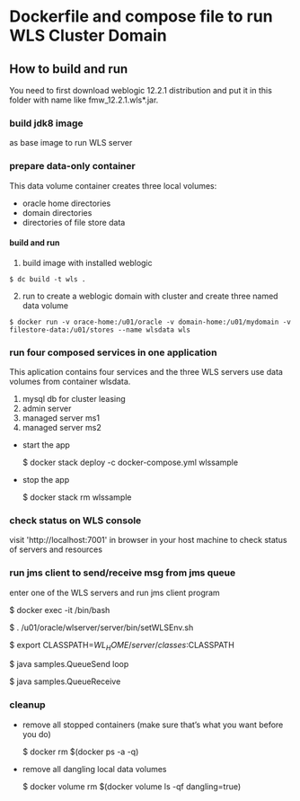 
Dockerfile and compose file to run WLS Cluster Domain
================================

## How to build and run

You need to first download weblogic 12.2.1 distribution and put it in this folder with name like fmw_12.2.1.wls*.jar.

### build jdk8 image 
as base image to run WLS server

### prepare data-only container 
This data volume container creates three local volumes: 
 * oracle home directories
 * domain directories
 * directories of file store data

#### build and run
  1. build image with installed weblogic
   
    $ dc build -t wls .
   
  2. run to create a weblogic domain with cluster and create three named data volume
    
    $ docker run -v orace-home:/u01/oracle -v domain-home:/u01/mydomain -v filestore-data:/u01/stores --name wlsdata wls

### run four composed services in one application
This aplication contains four services and the three WLS servers use data volumes from container wlsdata.
  1. mysql db for cluster leasing
  2. admin server
  3. managed server ms1
  4. managed server ms2

* start the app

    $ docker stack deploy -c docker-compose.yml wlssample

* stop the app

    $ docker stack rm wlssample

### check status on WLS console
visit 'http://localhost:7001' in browser in your host machine to check status of servers and resources

### run jms client to send/receive msg from jms queue
enter one of the WLS servers and run jms client program

  $ docker exec -it <containerId> /bin/bash

  $ . /u01/oracle/wlserver/server/bin/setWLSEnv.sh
  
  $ export CLASSPATH=$WL_HOME/server/classes:$CLASSPATH
  
  $ java samples.QueueSend loop
  
  $ java samples.QueueReceive

### cleanup
* remove all stopped containers (make sure that’s what you want before you do)

  $ docker rm $(docker ps -a -q)

* remove all dangling local data volumes
  
  $ docker volume rm $(docker volume ls -qf dangling=true)

